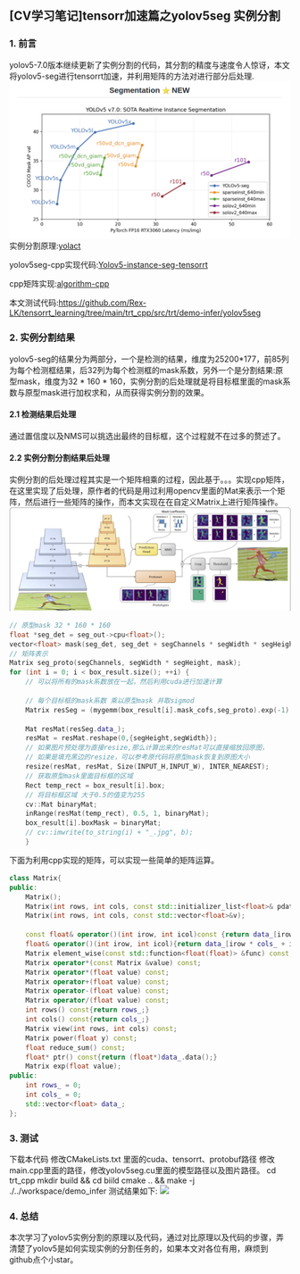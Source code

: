 ## [CV学习笔记]tensorr加速篇之yolov5seg 实例分割
### 1. 前言
yolov5-7.0版本继续更新了实例分割的代码，其分割的精度与速度令人惊讶，本文将yolov5-seg进行tensorrt加速，并利用矩阵的方法对进行部分后处理.
![](yolov5seg.png)
实例分割原理:[yolact](https://blog.csdn.net/wh8514/article/details/105520870/)

yolov5seg-cpp实现代码:[Yolov5-instance-seg-tensorrt](https://github.com/fish-kong/Yolov5-instance-seg-tensorrt)

cpp矩阵实现:[algorithm-cpp](https://github.com/shouxieai/algorithm-cpp)

本文测试代码:https://github.com/Rex-LK/tensorrt_learning/tree/main/trt_cpp/src/trt/demo-infer/yolov5seg
### 2. 实例分割结果
yolov5-seg的结果分为两部分，一个是检测的结果，维度为25200*177，前85列为每个检测框结果，后32列为每个检测框的mask系数，另外一个是分割结果:原型mask，维度为32 * 160 * 160，实例分割的后处理就是将目标框里面的mask系数与原型mask进行加权求和，从而获得实例分割的效果。
#### 2.1 检测结果后处理
通过置信度以及NMS可以挑选出最终的目标框，这个过程就不在过多的赘述了。
#### 2.2 实例分割分割结果后处理
实例分割的后处理过程其实是一个矩阵相乘的过程，因此基于。。。实现cpp矩阵，在这里实现了后处理，原作者的代码是用过利用opencv里面的Mat来表示一个矩阵，然后进行一些矩阵的操作，而本文实现在在自定义Matrix上进行矩阵操作。
![](yolact.png)
```cpp
// 原型mask 32 * 160 * 160
float *seg_det = seg_out->cpu<float>();
vector<float> mask(seg_det, seg_det + segChannels * segWidth * segHeight);
// 矩阵表示
Matrix seg_proto(segChannels, segWidth * segHeight, mask);
for (int i = 0; i < box_result.size(); ++i) {
    // 可以将所有的mask系数放在一起，然后利用cuda进行加速计算

    // 每个目标框的mask系数 乘以原型mask 并取sigmod
    Matrix resSeg = (mygemm(box_result[i].mask_cofs,seg_proto).exp(-1) + 1.0).power(-1);
    
    Mat resMat(resSeg.data_);
    resMat = resMat.reshape(0,{segHeight,segWidth});
    // 如果图片预处理为直接resize,那么计算出来的resMat可以直接缩放回原图，
    // 如果是填充黑边的resize，可以参考原代码将原型mask恢复到原图大小
    resize(resMat, resMat, Size(INPUT_H,INPUT_W), INTER_NEAREST);
    // 获取原型mask里面目标框的区域
    Rect temp_rect = box_result[i].box;
    // 将目标框区域 大于0.5的值变为255
    cv::Mat binaryMat;
    inRange(resMat(temp_rect), 0.5, 1, binaryMat);
    box_result[i].boxMask = binaryMat;
    // cv::imwrite(to_string(i) + "_.jpg", b);
    }
```
下面为利用cpp实现的矩阵，可以实现一些简单的矩阵运算。
```cpp
class Matrix{
public:
    Matrix();
    Matrix(int rows, int cols, const std::initializer_list<float>& pdata={});
    Matrix(int rows, int cols, const std::vector<float>&v);
    
    const float& operator()(int irow, int icol)const {return data_[irow * cols_ + icol];}
    float& operator()(int irow, int icol){return data_[irow * cols_ + icol];}
    Matrix element_wise(const std::function<float(float)> &func) const;
    Matrix operator*(const Matrix &value) const;
    Matrix operator*(float value) const;
    Matrix operator+(float value) const;
    Matrix operator-(float value) const;
    Matrix operator/(float value) const;
    int rows() const{return rows_;}
    int cols() const{return cols_;}
    Matrix view(int rows, int cols) const;
    Matrix power(float y) const;
    float reduce_sum() const;
    float* ptr() const{return (float*)data_.data();}
    Matrix exp(float value);
public:
    int rows_ = 0;
    int cols_ = 0;
    std::vector<float> data_;
};
```
### 3. 测试
下载本代码
修改CMakeLists.txt 里面的cuda、tensorrt、protobuf路径
修改main.cpp里面的路径，修改yolov5seg.cu里面的模型路径以及图片路径。
cd trt_cpp
mkdir build && cd biild
cmake .. && make -j
./../workspace/demo_infer
测试结果如下:
![](output-seg.jpg)

### 4. 总结
本次学习了yolov5实例分割的原理以及代码，通过对比原理以及代码的步骤，弄清楚了yolov5是如何实现实例的分割任务的，如果本文对各位有用，麻烦到github点个小star。